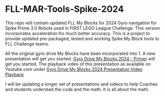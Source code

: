 # FLL-MAR-Tools-Spike-2024
This repo will contain updated FLL My Blocks for 2024 Gyro navigation for Spike Prime 3.0 Robots used in FIRST LEGO League Challenge. This version incorporates acceleration fro much better accuracy. This is a project to provide updated pre-packaged, tested and working Spike My Block tools to FLL Challenge teams. 

All the original gyro drive My Blocks have been incorporated into 1. A new presentation will get you started. [Gyro Drive My Blocks 2024 - Primer](https://docs.google.com/presentation/d/1Vga1y9exY-jyWSlCoF_mPb3-asiujL25wlZJDBCBb4c/edit?usp=sharing) will get you started. The playback video of this presentation as available on Youtube.com under [Gyro Drive My Blocks 2024 Presentation Video Playback](https://youtu.be/zddOJ2IT6iA)

I will be updating a longer set of presentations and videos to help Coaches and students understad the code and the math. It is all about the math. 
